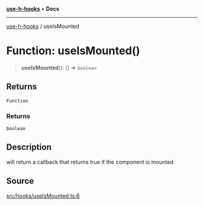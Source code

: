 [**use-h-hooks**](../README.md) • **Docs**

***

[use-h-hooks](../globals.md) / useIsMounted

# Function: useIsMounted()

> **useIsMounted**(): () => `boolean`

## Returns

`Function`

### Returns

`boolean`

## Description

will return a callback that returns true if the component is mounted

## Source

[src/hooks/useIsMounted.ts:6](https://github.com/AhmadHddad/use-h-hooks/blob/ae314d2676b1b3964a4dad4fdc6b1f452e4b2293/src/hooks/useIsMounted.ts#L6)
